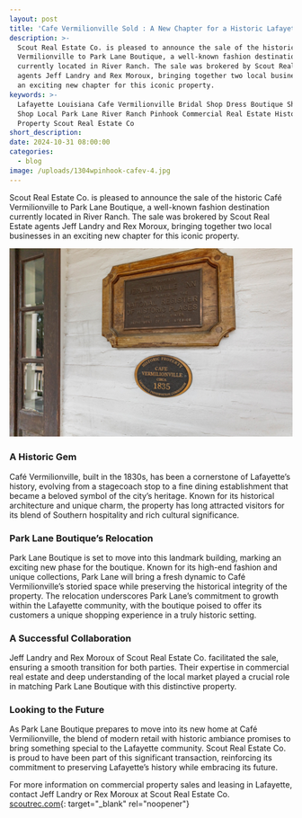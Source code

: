 ```yaml
---
layout: post
title: 'Cafe Vermilionville Sold : A New Chapter for a Historic Lafayette Landmark'
description: >-
  Scout Real Estate Co. is pleased to announce the sale of the historic Café
  Vermilionville to Park Lane Boutique, a well-known fashion destination
  currently located in River Ranch. The sale was brokered by Scout Real Estate
  agents Jeff Landry and Rex Moroux, bringing together two local businesses in
  an exciting new chapter for this iconic property.
keywords: >-
  Lafayette Louisiana Cafe Vermilionville Bridal Shop Dress Boutique Shopping
  Shop Local Park Lane River Ranch Pinhook Commercial Real Estate Historic
  Property Scout Real Estate Co
short_description:
date: 2024-10-31 08:00:00
categories:
  - blog
image: /uploads/1304wpinhook-cafev-4.jpg
---
```

Scout Real Estate Co. is pleased to announce the sale of the historic Café Vermilionville to Park Lane Boutique, a well-known fashion destination currently located in River Ranch. The sale was brokered by Scout Real Estate agents Jeff Landry and Rex Moroux, bringing together two local businesses in an exciting new chapter for this iconic property.

![](/uploads/1304wpinhook-cafev-18.jpg)

### A Historic Gem

Café Vermilionville, built in the 1830s, has been a cornerstone of Lafayette’s history, evolving from a stagecoach stop to a fine dining establishment that became a beloved symbol of the city’s heritage. Known for its historical architecture and unique charm, the property has long attracted visitors for its blend of Southern hospitality and rich cultural significance.

### Park Lane Boutique’s Relocation

Park Lane Boutique is set to move into this landmark building, marking an exciting new phase for the boutique. Known for its high-end fashion and unique collections, Park Lane will bring a fresh dynamic to Café Vermilionville’s storied space while preserving the historical integrity of the property. The relocation underscores Park Lane’s commitment to growth within the Lafayette community, with the boutique poised to offer its customers a unique shopping experience in a truly historic setting.

### A Successful Collaboration

Jeff Landry and Rex Moroux of Scout Real Estate Co. facilitated the sale, ensuring a smooth transition for both parties. Their expertise in commercial real estate and deep understanding of the local market played a crucial role in matching Park Lane Boutique with this distinctive property.

### Looking to the Future

As Park Lane Boutique prepares to move into its new home at Café Vermilionville, the blend of modern retail with historic ambiance promises to bring something special to the Lafayette community. Scout Real Estate Co. is proud to have been part of this significant transaction, reinforcing its commitment to preserving Lafayette’s history while embracing its future.

For more information on commercial property sales and leasing in Lafayette, contact Jeff Landry or Rex Moroux at Scout Real Estate Co.<br>[scoutrec.com](scoutrec.com "Scout Real Estate Co."){: target="_blank" rel="noopener"}